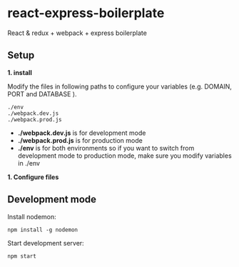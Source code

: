 # react-express-boilerplate
React &amp; redux + webpack + express boilerplate

## Setup

**1. install**



Modify the files in following paths to configure your variables (e.g. DOMAIN, PORT and DATABASE ).

```
./env
./webpack.dev.js
./webpack.prod.js
```
- **./webpack.dev.js** is for development mode
- **./webpack.prod.js** is for production mode
- **./env** is for both environments so if you want to switch from development mode to production mode, make sure you modify variables in ./env

**1. Configure files**

## Development mode

Install nodemon:
```
npm install -g nodemon
```
Start development server:
```
npm start
```
